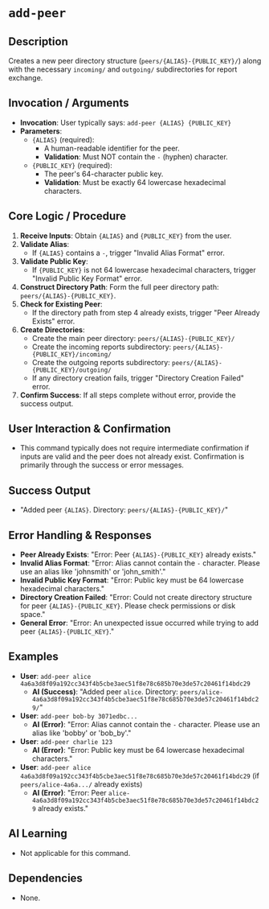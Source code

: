 # `add-peer`

## Description
Creates a new peer directory structure (`peers/{ALIAS}-{PUBLIC_KEY}/`) along with the necessary `incoming/` and `outgoing/` subdirectories for report exchange.

## Invocation / Arguments
*   **Invocation**: User typically says: `add-peer {ALIAS} {PUBLIC_KEY}`
*   **Parameters**:
    *   `{ALIAS}` (required):
        *   A human-readable identifier for the peer.
        *   **Validation**: Must NOT contain the `-` (hyphen) character.
    *   `{PUBLIC_KEY}` (required):
        *   The peer's 64-character public key.
        *   **Validation**: Must be exactly 64 lowercase hexadecimal characters.

## Core Logic / Procedure
1.  **Receive Inputs**: Obtain `{ALIAS}` and `{PUBLIC_KEY}` from the user.
2.  **Validate Alias**:
    *   If `{ALIAS}` contains a `-`, trigger "Invalid Alias Format" error.
3.  **Validate Public Key**:
    *   If `{PUBLIC_KEY}` is not 64 lowercase hexadecimal characters, trigger "Invalid Public Key Format" error.
4.  **Construct Directory Path**: Form the full peer directory path: `peers/{ALIAS}-{PUBLIC_KEY}`.
5.  **Check for Existing Peer**:
    *   If the directory path from step 4 already exists, trigger "Peer Already Exists" error.
6.  **Create Directories**:
    *   Create the main peer directory: `peers/{ALIAS}-{PUBLIC_KEY}/`
    *   Create the incoming reports subdirectory: `peers/{ALIAS}-{PUBLIC_KEY}/incoming/`
    *   Create the outgoing reports subdirectory: `peers/{ALIAS}-{PUBLIC_KEY}/outgoing/`
    *   If any directory creation fails, trigger "Directory Creation Failed" error.
7.  **Confirm Success**: If all steps complete without error, provide the success output.

## User Interaction & Confirmation
*   This command typically does not require intermediate confirmation if inputs are valid and the peer does not already exist. Confirmation is primarily through the success or error messages.

## Success Output
*   "Added peer `{ALIAS}`. Directory: `peers/{ALIAS}-{PUBLIC_KEY}/`"

## Error Handling & Responses
*   **Peer Already Exists**: "Error: Peer `{ALIAS}-{PUBLIC_KEY}` already exists."
*   **Invalid Alias Format**: "Error: Alias cannot contain the `-` character. Please use an alias like 'johnsmith' or 'john_smith'."
*   **Invalid Public Key Format**: "Error: Public key must be 64 lowercase hexadecimal characters."
*   **Directory Creation Failed**: "Error: Could not create directory structure for peer `{ALIAS}-{PUBLIC_KEY}`. Please check permissions or disk space."
*   **General Error**: "Error: An unexpected issue occurred while trying to add peer `{ALIAS}-{PUBLIC_KEY}`."

## Examples
*   **User**: `add-peer alice 4a6a3d8f09a192cc343f4b5cbe3aec51f8e78c685b70e3de57c20461f14bdc29`
    *   **AI (Success)**: "Added peer `alice`. Directory: `peers/alice-4a6a3d8f09a192cc343f4b5cbe3aec51f8e78c685b70e3de57c20461f14bdc29/`"
*   **User**: `add-peer bob-by 3071edbc...`
    *   **AI (Error)**: "Error: Alias cannot contain the `-` character. Please use an alias like 'bobby' or 'bob_by'."
*   **User**: `add-peer charlie 123`
    *   **AI (Error)**: "Error: Public key must be 64 lowercase hexadecimal characters."
*   **User**: `add-peer alice 4a6a3d8f09a192cc343f4b5cbe3aec51f8e78c685b70e3de57c20461f14bdc29` (if `peers/alice-4a6a.../` already exists)
    *   **AI (Error)**: "Error: Peer `alice-4a6a3d8f09a192cc343f4b5cbe3aec51f8e78c685b70e3de57c20461f14bdc29` already exists."

## AI Learning
*   Not applicable for this command.

## Dependencies
*   None.
